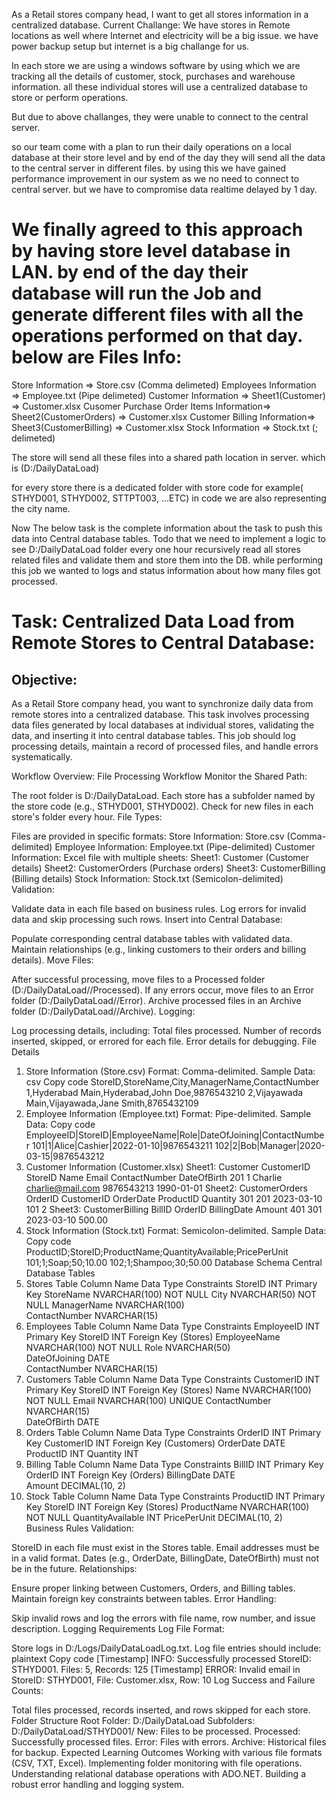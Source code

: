 As a Retail stores company head, I want to get all stores information in a centralized database.
Current Challange: 
We have stores in Remote locations as well where Internet and electricity will be a big issue.
we have power backup setup but internet is a big challange for us.

In each store we are using a windows software by using which we are tracking all the details of customer, stock, purchases and warehouse information.
all these individual stores will use a centralized database to store or perform operations.

But due to above challanges, they were unable to connect to the central server.

so our team come with a plan to run their daily operations on a local database at their store level and by end of the day they will send all the data to the central server in different files.
by using this we have gained performance improvement in our system as we no need to connect to central server.
but we have to compromise data realtime delayed by 1 day. 

We finally agreed to this approach by having store level database in LAN. by end of the day their database will run the Job and generate different files with all the operations performed on that day.
below are Files Info:
=============================
Store Information  => Store.csv (Comma delimeted)
Employees Information => Employee.txt (Pipe delimeted)
Customer Information => Sheet1(Customer) => Customer.xlsx 
Cusomer Purchase Order Items Information=> Sheet2(CustomerOrders) => Customer.xlsx 
Customer Billing Information=> Sheet3(CustomerBilling) => Customer.xlsx 
Stock Information => Stock.txt (; delimeted)

The store will send all these files into a shared path location in server. which is (D:/DailyDataLoad)

for every store there is a dedicated folder with store code for example( STHYD001, STHYD002, STTPT003, ...ETC) in code we are also representing the city name.

Now The below task is the complete information about the task to push this data into Central database tables.
Todo that we need to implement a logic to see D:/DailyDataLoad folder every one hour recursively read all stores related files and validate them and store them into the DB.
while performing this job we wanted to logs and status information about how many files got processed.

# Task: Centralized Data Load from Remote Stores to Central Database:

## Objective:
As a Retail Store company head, you want to synchronize daily data from remote stores into a centralized database. This task involves processing data files generated by local databases at individual stores, validating the data, and inserting it into central database tables. This job should log processing details, maintain a record of processed files, and handle errors systematically.

Workflow Overview:
File Processing Workflow
Monitor the Shared Path:

The root folder is D:/DailyDataLoad.
Each store has a subfolder named by the store code (e.g., STHYD001, STHYD002).
Check for new files in each store's folder every hour.
File Types:

Files are provided in specific formats:
Store Information: Store.csv (Comma-delimited)
Employee Information: Employee.txt (Pipe-delimited)
Customer Information: Excel file with multiple sheets:
Sheet1: Customer (Customer details)
Sheet2: CustomerOrders (Purchase orders)
Sheet3: CustomerBilling (Billing details)
Stock Information: Stock.txt (Semicolon-delimited)
Validation:

Validate data in each file based on business rules.
Log errors for invalid data and skip processing such rows.
Insert into Central Database:

Populate corresponding central database tables with validated data.
Maintain relationships (e.g., linking customers to their orders and billing details).
Move Files:

After successful processing, move files to a Processed folder (D:/DailyDataLoad/<StoreCode>/Processed).
If any errors occur, move files to an Error folder (D:/DailyDataLoad/<StoreCode>/Error).
Archive processed files in an Archive folder (D:/DailyDataLoad/<StoreCode>/Archive).
Logging:

Log processing details, including:
Total files processed.
Number of records inserted, skipped, or errored for each file.
Error details for debugging.
File Details
1. Store Information (Store.csv)
Format: Comma-delimited.
Sample Data:
csv
Copy code
StoreID,StoreName,City,ManagerName,ContactNumber
1,Hyderabad Main,Hyderabad,John Doe,9876543210
2,Vijayawada Main,Vijayawada,Jane Smith,8765432109
2. Employee Information (Employee.txt)
Format: Pipe-delimited.
Sample Data:
Copy code
EmployeeID|StoreID|EmployeeName|Role|DateOfJoining|ContactNumber
101|1|Alice|Cashier|2022-01-10|9876543211
102|2|Bob|Manager|2020-03-15|9876543212
3. Customer Information (Customer.xlsx)
Sheet1: Customer
CustomerID	StoreID	Name	Email	ContactNumber	DateOfBirth
201	1	Charlie	charlie@mail.com	9876543213	1990-01-01
Sheet2: CustomerOrders
OrderID	CustomerID	OrderDate	ProductID	Quantity
301	201	2023-03-10	101	2
Sheet3: CustomerBilling
BillID	OrderID	BillingDate	Amount
401	301	2023-03-10	500.00
4. Stock Information (Stock.txt)
Format: Semicolon-delimited.
Sample Data:
Copy code
ProductID;StoreID;ProductName;QuantityAvailable;PricePerUnit
101;1;Soap;50;10.00
102;1;Shampoo;30;50.00
Database Schema
Central Database Tables
1. Stores Table
Column Name	Data Type	Constraints
StoreID	INT	Primary Key
StoreName	NVARCHAR(100)	NOT NULL
City	NVARCHAR(50)	NOT NULL
ManagerName	NVARCHAR(100)	
ContactNumber	NVARCHAR(15)	
2. Employees Table
Column Name	Data Type	Constraints
EmployeeID	INT	Primary Key
StoreID	INT	Foreign Key (Stores)
EmployeeName	NVARCHAR(100)	NOT NULL
Role	NVARCHAR(50)	
DateOfJoining	DATE	
ContactNumber	NVARCHAR(15)	
3. Customers Table
Column Name	Data Type	Constraints
CustomerID	INT	Primary Key
StoreID	INT	Foreign Key (Stores)
Name	NVARCHAR(100)	NOT NULL
Email	NVARCHAR(100)	UNIQUE
ContactNumber	NVARCHAR(15)	
DateOfBirth	DATE	
4. Orders Table
Column Name	Data Type	Constraints
OrderID	INT	Primary Key
CustomerID	INT	Foreign Key (Customers)
OrderDate	DATE	
ProductID	INT	
Quantity	INT	
5. Billing Table
Column Name	Data Type	Constraints
BillID	INT	Primary Key
OrderID	INT	Foreign Key (Orders)
BillingDate	DATE	
Amount	DECIMAL(10, 2)	
6. Stock Table
Column Name	Data Type	Constraints
ProductID	INT	Primary Key
StoreID	INT	Foreign Key (Stores)
ProductName	NVARCHAR(100)	NOT NULL
QuantityAvailable	INT	
PricePerUnit	DECIMAL(10, 2)	
Business Rules
Validation:

StoreID in each file must exist in the Stores table.
Email addresses must be in a valid format.
Dates (e.g., OrderDate, BillingDate, DateOfBirth) must not be in the future.
Relationships:

Ensure proper linking between Customers, Orders, and Billing tables.
Maintain foreign key constraints between tables.
Error Handling:

Skip invalid rows and log the errors with file name, row number, and issue description.
Logging Requirements
Log File Format:

Store logs in D:/Logs/DailyDataLoadLog.txt.
Log file entries should include:
plaintext
Copy code
[Timestamp] INFO: Successfully processed StoreID: STHYD001. Files: 5, Records: 125
[Timestamp] ERROR: Invalid email in StoreID: STHYD001, File: Customer.xlsx, Row: 10
Log Success and Failure Counts:

Total files processed, records inserted, and rows skipped for each store.
Folder Structure
Root Folder: D:/DailyDataLoad
Subfolders:
D:/DailyDataLoad/STHYD001/
New: Files to be processed.
Processed: Successfully processed files.
Error: Files with errors.
Archive: Historical files for backup.
Expected Learning Outcomes
Working with various file formats (CSV, TXT, Excel).
Implementing folder monitoring with file operations.
Understanding relational database operations with ADO.NET.
Building a robust error handling and logging system.






